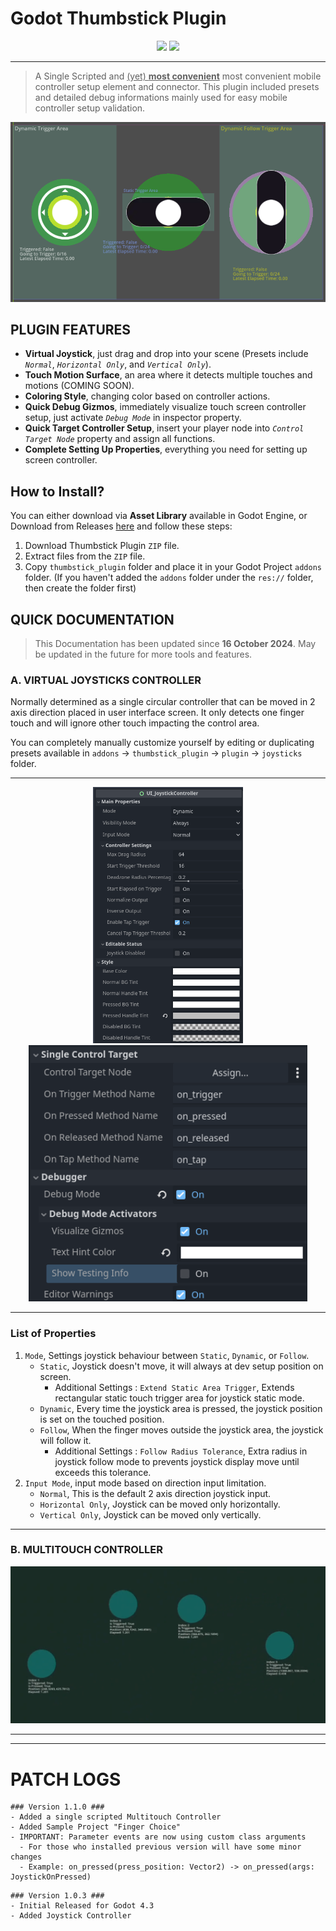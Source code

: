 # Godot Thumbstick Plugin

<div align=center>
    <img src="https://img.shields.io/badge/version-%31%2E%31-green">
    <a href="./LICENSE">
        <img src="https://img.shields.io/badge/LICENSE-MIT-blue">
    </a>
</div>

---

> A Single Scripted and <ins>(yet) __most convenient__</ins> most convenient mobile controller setup element and connector. This plugin included presets and detailed debug informations mainly used for easy mobile controller setup validation.

<div align=center>
    <img src=".\addons\thumbstick_plugin\sample_projects\screenshots\preview_joysticks.png">
</div>

## PLUGIN FEATURES

- **Virtual Joystick**, just drag and drop into your scene (Presets include *`Normal`*, *`Horizontal Only`*, and *`Vertical Only`*).
- **Touch Motion Surface**, an area where it detects multiple touches and motions (COMING SOON).
- **Coloring Style**, changing color based on controller actions.
- **Quick Debug Gizmos**, immediately visualize touch screen controller setup, just activate *`Debug Mode`* in inspector property.
- **Quick Target Controller Setup**, insert your player node into *`Control Target Node`* property and assign all functions.
- **Complete Setting Up Properties**, everything you need for setting up screen controller.

## How to Install?

You can either download via **Asset Library** available in Godot Engine, or Download from Releases [here](https://github.com/JoenTNT/godot_thumbstick_addon/releases/) and follow these steps:

1. Download Thumbstick Plugin `ZIP` file.
2. Extract files from the `ZIP` file.
3. Copy `thumbstick_plugin` folder and place it in your Godot Project `addons` folder. (If you haven't added the `addons` folder under the `res://` folder, then create the folder first)

## QUICK DOCUMENTATION

> This Documentation has been updated since **16 October 2024**.
> May be updated in the future for more tools and features.

### **A. VIRTUAL JOYSTICKS CONTROLLER**

Normally determined as a single circular controller that can be moved in 2 axis direction placed in user interface screen. It only detects one finger touch and will ignore other touch impacting the control area.

You can completely manually customize yourself by editing or duplicating presets available in `addons` -> `thumbstick_plugin` -> `plugin` -> `joysticks` folder.

---

<div align=center>
    <img src=".\addons\thumbstick_plugin\sample_projects\screenshots\properties_1.png" height=410px/>
    <img src=".\addons\thumbstick_plugin\sample_projects\screenshots\properties_2.png" height=410px/>
</div>

---

### List of Properties

1. `Mode`, Settings joystick behaviour between `Static`, `Dynamic`, or `Follow`.
    - `Static`, Joystick doesn't move, it will always at dev setup position on screen.
        - Additional Settings : `Extend Static Area Trigger`, Extends rectangular static touch trigger area for joystick static mode.
    - `Dynamic`, Every time the joystick area is pressed, the joystick position is set on the touched position.
    - `Follow`, When the finger moves outside the joystick area, the joystick will follow it.
        - Additional Settings : `Follow Radius Tolerance`, Extra radius in joystick follow mode to prevents joystick display move until exceeds this tolerance.
2. `Input Mode`, input mode based on direction input limitation.
    - `Normal`, This is the default 2 axis direction joystick input.
    - `Horizontal Only`, Joystick can be moved only horizontally.
    - `Vertical Only`, Joystick can be moved only vertically.

---

### **B. MULTITOUCH CONTROLLER**

<div align=center>
    <img src=".\addons\thumbstick_plugin\sample_projects\screenshots\multitouch_controller_preview.png"/>
</div>

---
---
# PATCH LOGS

```
### Version 1.1.0 ###
- Added a single scripted Multitouch Controller
- Added Sample Project "Finger Choice"
- IMPORTANT: Parameter events are now using custom class arguments
  - For those who installed previous version will have some minor changes
  - Example: on_pressed(press_position: Vector2) -> on_pressed(args: JoystickOnPressed)
```

```
### Version 1.0.3 ###
- Initial Released for Godot 4.3
- Added Joystick Controller
```